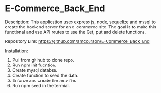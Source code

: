 # E-Commerce_Back_End

Description:
This application uses express js, node, sequelize and mysql to create the backend server for an e-commerce site. The goal is to make this functional and use API routes to use the Get, put and delete functions.

Repository Link:
https://github.com/amcourson/E-Commerce_Back_End




Installation: 
1. Pull from git hub to clone repo.
2. Run npm init fucntion.
3. Create mysql databse.
4. Create function to seed the data.
5. Enforce and create the .env file.
6. Run npm seed in the termial. 

